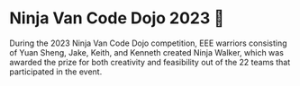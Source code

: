 # Ninja Van Code Dojo 2023 🥷

During the 2023 Ninja Van Code Dojo competition, EEE warriors consisting of Yuan Sheng, Jake, Keith, and Kenneth created Ninja Walker, which was awarded the prize for both creativity and feasibility out of the 22 teams that participated in the event.
